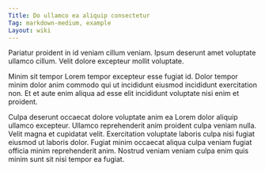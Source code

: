 ```yaml
---
Title: Do ullamco ea aliquip consectetur
Tag: markdown-medium, example
Layout: wiki
---
```

Pariatur proident in id veniam cillum veniam. Ipsum deserunt amet voluptate ullamco cillum. Velit dolore excepteur mollit voluptate.

Minim sit tempor Lorem tempor excepteur esse fugiat id. Dolor tempor minim dolor anim commodo qui ut incididunt eiusmod incididunt exercitation non. Et et aute enim aliqua ad esse elit incididunt voluptate nisi enim et proident.

Culpa deserunt occaecat dolore voluptate anim ea Lorem dolor aliquip ullamco excepteur. Ullamco reprehenderit anim proident culpa veniam nulla. Velit magna et cupidatat velit. Exercitation voluptate laboris culpa nisi fugiat eiusmod ut laboris dolor. Fugiat minim occaecat aliqua culpa veniam fugiat officia minim reprehenderit anim. Nostrud veniam veniam culpa enim quis minim sunt sit nisi tempor ea fugiat.